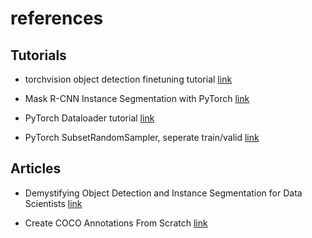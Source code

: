 # references
## Tutorials

- torchvision object detection finetuning tutorial [link](https://pytorch.org/tutorials/intermediate/torchvision_tutorial.html)


- Mask R-CNN Instance Segmentation with PyTorch [link](https://www.learnopencv.com/mask-r-cnn-instance-segmentation-with-pytorch/)


- PyTorch Dataloader tutorial [link](https://pytorch.org/tutorials/beginner/data_loading_tutorial.html)


- PyTorch SubsetRandomSampler, seperate train/valid [link](https://stackoverflow.com/questions/50544730/how-do-i-split-a-custom-dataset-into-training-and-test-datasets)



## Articles

- Demystifying Object Detection and Instance Segmentation for Data Scientists [link](https://towardsdatascience.com/a-hitchhikers-guide-to-object-detection-and-instance-segmentation-ac0146fe8e11)


- Create COCO Annotations From Scratch [link](http://www.immersivelimit.com/tutorials/create-coco-annotations-from-scratch)

